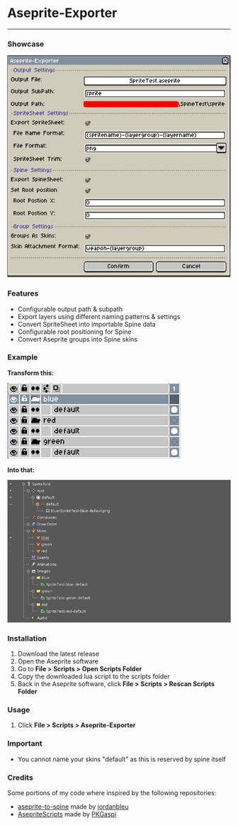 # Aseprite-Exporter
---
### Showcase
![showcase](media/showcase-v2.png)

### Features
- Configurable output path & subpath
- Export layers using different naming patterns & settings
- Convert SpriteSheet into importable Spine data
- Configurable root positioning for Spine
- Convert Aseprite groups into Spine skins

### Example
**Transform this:**

![aseprite-example](media/aseprite-example.png)

**Into that:**

![spine-example](media/spine-example.png)

### Installation
1. Download the latest release
2. Open the Aseprite software
3. Go to **File > Scripts > Open Scripts Folder**
4. Copy the downloaded lua script to the scripts folder
5. Back in the Aseprite software, click **File > Scripts > Rescan Scripts Folder**

### Usage
1. Click **File > Scripts > Aseprite-Exporter**

### Important
- You cannot name your skins "default" as this is reserved by spine itself

### Credits
Some portions of my code where inspired by the following repositories:
- [aseprite-to-spine](https://github.com/jordanbleu/aseprite-to-spine) made by [jordanbleu](https://github.com/jordanbleu)
- [AsepriteScripts](https://github.com/PKGaspi/AsepriteScripts) made by [PKGaspi](https://github.com/PKGaspi)

